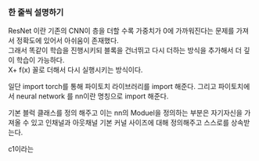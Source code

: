 ### 한 줄씩 설명하기 
ResNet 이란 기존의 CNN이 층을 더할 수록 가중치가 0에 가까워진다는 문제를 가져서 정확도에 있어서 아쉬움이 존재했다.   
그래서 똑같이 학습을 진행시키되 블록을 건너뛰고 다시 더하는 방식을 추가해서 더 깊이 학습이 가능하다.  
X+ f(x) 꼴로 더해서 다시 실행시키는 방식이다.  

일단 import torch를 통해 파이토치 라이브러리를 import 해준다. 
그리고 파이토치에서 neural network 를 nn이란 명칭으로 import 해준다. 

기본 블럭 클래스를 정의 해주고 이는 nn의 Moduel을 
정의하는 부분은 자기자신을 가져올 수 있고 인채널과 아웃채널 기본 커널 사이즈에 대해 정의해주고
스스로를 상속받는다. 

c1이라는 
